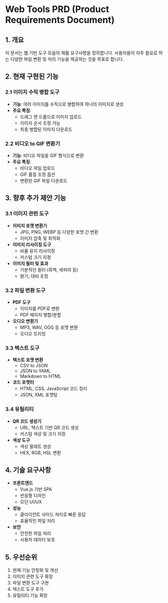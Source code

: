 # Web Tools PRD (Product Requirements Document)

## 1. 개요
이 문서는 웹 기반 도구 모음의 제품 요구사항을 정의합니다. 사용자들이 자주 필요로 하는 다양한 파일 변환 및 처리 기능을 제공하는 것을 목표로 합니다.

## 2. 현재 구현된 기능

### 2.1 이미지 수직 병합 도구
- **기능**: 여러 이미지를 수직으로 병합하여 하나의 이미지로 생성
- **주요 특징**:
  - 드래그 앤 드롭으로 이미지 업로드
  - 이미지 순서 조정 가능
  - 최종 병합된 이미지 다운로드

### 2.2 비디오 to GIF 변환기
- **기능**: 비디오 파일을 GIF 형식으로 변환
- **주요 특징**:
  - 비디오 파일 업로드
  - GIF 품질 조정 옵션
  - 변환된 GIF 파일 다운로드

## 3. 향후 추가 제안 기능

### 3.1 이미지 관련 도구
- **이미지 포맷 변환기**
  - JPG, PNG, WEBP 등 다양한 포맷 간 변환
  - 이미지 압축 및 최적화
- **이미지 리사이징 도구**
  - 비율 유지 리사이징
  - 커스텀 크기 지정
- **이미지 필터 및 효과**
  - 기본적인 필터 (흑백, 세피아 등)
  - 밝기, 대비 조정

### 3.2 파일 변환 도구
- **PDF 도구**
  - 이미지를 PDF로 변환
  - PDF 페이지 병합/분할
- **오디오 변환기**
  - MP3, WAV, OGG 등 포맷 변환
  - 오디오 트리밍

### 3.3 텍스트 도구
- **텍스트 포맷 변환**
  - CSV to JSON
  - JSON to YAML
  - Markdown to HTML
- **코드 포맷터**
  - HTML, CSS, JavaScript 코드 정리
  - JSON, XML 포맷팅

### 3.4 유틸리티
- **QR 코드 생성기**
  - URL, 텍스트 기반 QR 코드 생성
  - 커스텀 색상 및 크기 지정
- **색상 도구**
  - 색상 팔레트 생성
  - HEX, RGB, HSL 변환

## 4. 기술 요구사항
- **프론트엔드**
  - Vue.js 기반 SPA
  - 반응형 디자인
  - 모던 UI/UX
- **성능**
  - 클라이언트 사이드 처리로 빠른 응답
  - 효율적인 파일 처리
- **보안**
  - 안전한 파일 처리
  - 사용자 데이터 보호

## 5. 우선순위
1. 현재 기능 안정화 및 개선
2. 이미지 관련 도구 확장
3. 파일 변환 도구 구현
4. 텍스트 도구 추가
5. 유틸리티 기능 확장